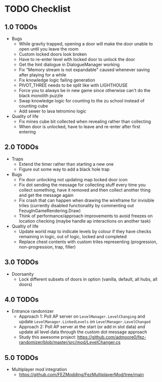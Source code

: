 # TODO Checklist

## 1.0 TODOs

- Bugs
  - While gravity trapped, opening a door will make the door unable to open until you leave the room
  - Custom locked doors look broken
  - Have to re-enter level with locked door to unlock the door
  - Get the hint dialogue in DialogueManager working
  - Fix "Memory stream is not expandable" caused whenever saving after playing for a while
  - Fix knowledge logic failing generation
  - PIVOT_THREE needs to be split like with LIGHTHOUSE
  - Force you to always be in new game since otherwise can't do the black monolith puzzle
  - Swap knowledge logic for counting to the zu school instead of counting cube
  - Add sewer to lava tetromino logic
- Quality of life
  - Fix mines cube bit collected when revealing rather than collecting
  - When door is unlocked, have to leave and re-enter after first entering

## 2.0 TODOs

- Traps
  - Extend the timer rather than starting a new one
  - Figure out some way to add a black hole trap
- Bugs
  - Fix door unlocking not updating map locked door icon
  - Fix dot sending the message for collecting stuff every time you collect something, have it removed and then collect another thing and get the message again
  - Fix crash that can happen when drawing the wireframe for invisible triles (currently disabled functionality by commenting out FezugInGameRendering.Draw)
  - Think of performance/approach improvements to avoid freezes on location checking (maybe handle ap interactions on another task)
- Qualtiy of life
  - Update world map to indicate levels by colour if they have checks remaining in logic, out of logic, locked and completed
  - Replace chest contents with custom triles representing (progression, non-progression, trap, filler)

## 3.0 TODOs

- Doorsanity
  - Lock different subsets of doors in option (vanilla, default, all hubs, all doors)

## 4.0 TODOs

- Entrance randomizer
  - Approach 1: Poll AP server on `LevelManager.LevelChanging` and update `LevelManager.LinkedLevels` on `LevelManager.LevelChanged`
  - Approach 2: Poll AP server at the start (or add in slot data) and update all level data through the custom dot message approach
  - Study this awesome project: <https://github.com/admoore0/fez-randomizer/blob/master/src/mod/LevelChanger.cs>

## 5.0 TODOs

- Multiplayer mod integration
  - <https://github.com/FEZModding/FezMultiplayerMod/tree/main>
